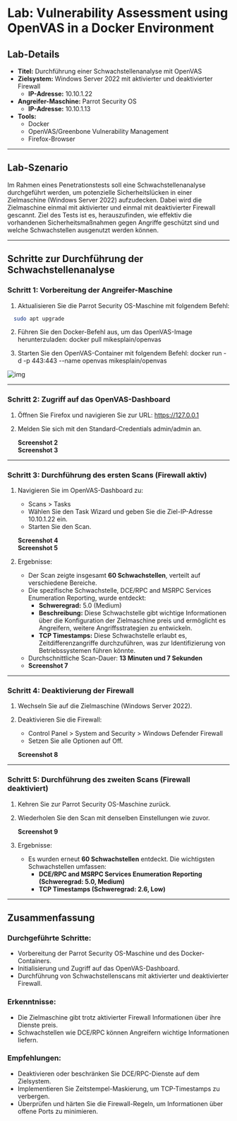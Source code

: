 # Lab: Vulnerability Assessment using OpenVAS in a Docker Environment

## Lab-Details

- **Titel:** Durchführung einer Schwachstellenanalyse mit OpenVAS
- **Zielsystem:** Windows Server 2022 mit aktivierter und deaktivierter Firewall
  - **IP-Adresse:** 10.10.1.22
- **Angreifer-Maschine:** Parrot Security OS
  - **IP-Adresse:** 10.10.1.13
- **Tools:** 
  - Docker
  - OpenVAS/Greenbone Vulnerability Management
  - Firefox-Browser

---

## Lab-Szenario

Im Rahmen eines Penetrationstests soll eine Schwachstellenanalyse durchgeführt werden, um potenzielle Sicherheitslücken in einer Zielmaschine (Windows Server 2022) aufzudecken. Dabei wird die Zielmaschine einmal mit aktivierter und einmal mit deaktivierter Firewall gescannt. Ziel des Tests ist es, herauszufinden, wie effektiv die vorhandenen Sicherheitsmaßnahmen gegen Angriffe geschützt sind und welche Schwachstellen ausgenutzt werden können.

---

## Schritte zur Durchführung der Schwachstellenanalyse

### Schritt 1: Vorbereitung der Angreifer-Maschine

1. Aktualisieren Sie die Parrot Security OS-Maschine mit folgendem Befehl:
```bash 
  sudo apt upgrade
```

2. Führen Sie den Docker-Befehl aus, um das OpenVAS-Image herunterzuladen:
   docker pull mikesplain/openvas

3. Starten Sie den OpenVAS-Container mit folgendem Befehl:
   docker run -d -p 443:443 --name openvas mikesplain/openvas

![img](https://i.imgur.com/LtoyBFW.png)

---

### Schritt 2: Zugriff auf das OpenVAS-Dashboard

1. Öffnen Sie Firefox und navigieren Sie zur URL:
   https://127.0.0.1

2. Melden Sie sich mit den Standard-Credentials admin/admin an.

   **Screenshot 2**  
   **Screenshot 3**

---

### Schritt 3: Durchführung des ersten Scans (Firewall aktiv)

1. Navigieren Sie im OpenVAS-Dashboard zu:
   - Scans > Tasks
   - Wählen Sie den Task Wizard und geben Sie die Ziel-IP-Adresse 10.10.1.22 ein.
   - Starten Sie den Scan.

   **Screenshot 4**  
   **Screenshot 5**

2. Ergebnisse:
   - Der Scan zeigte insgesamt **60 Schwachstellen**, verteilt auf verschiedene Bereiche. 
   - Die spezifische Schwachstelle, DCE/RPC and MSRPC Services Enumeration Reporting, wurde entdeckt:
     - **Schweregrad:** 5.0 (Medium)
     - **Beschreibung:** Diese Schwachstelle gibt wichtige Informationen über die Konfiguration der Zielmaschine preis und ermöglicht es Angreifern, weitere Angriffsstrategien zu entwickeln.
     - **TCP Timestamps:** Diese Schwachstelle erlaubt es, Zeitdifferenzangriffe durchzuführen, was zur Identifizierung von Betriebssystemen führen könnte.
   - Durchschnittliche Scan-Dauer: **13 Minuten und 7 Sekunden**  
   - **Screenshot 7**

---

### Schritt 4: Deaktivierung der Firewall

1. Wechseln Sie auf die Zielmaschine (Windows Server 2022).
2. Deaktivieren Sie die Firewall:
   - Control Panel > System and Security > Windows Defender Firewall
   - Setzen Sie alle Optionen auf Off.

   **Screenshot 8**

---

### Schritt 5: Durchführung des zweiten Scans (Firewall deaktiviert)

1. Kehren Sie zur Parrot Security OS-Maschine zurück.
2. Wiederholen Sie den Scan mit denselben Einstellungen wie zuvor.

   **Screenshot 9**

3. Ergebnisse:
   - Es wurden erneut **60 Schwachstellen** entdeckt. Die wichtigsten Schwachstellen umfassen:
     - **DCE/RPC and MSRPC Services Enumeration Reporting (Schweregrad: 5.0, Medium)**
     - **TCP Timestamps (Schweregrad: 2.6, Low)**

---

## Zusammenfassung

### Durchgeführte Schritte:
- Vorbereitung der Parrot Security OS-Maschine und des Docker-Containers.
- Initialisierung und Zugriff auf das OpenVAS-Dashboard.
- Durchführung von Schwachstellenscans mit aktivierter und deaktivierter Firewall.

### Erkenntnisse:
- Die Zielmaschine gibt trotz aktivierter Firewall Informationen über ihre Dienste preis.
- Schwachstellen wie DCE/RPC können Angreifern wichtige Informationen liefern.

### Empfehlungen:
- Deaktivieren oder beschränken Sie DCE/RPC-Dienste auf dem Zielsystem.
- Implementieren Sie Zeitstempel-Maskierung, um TCP-Timestamps zu verbergen.
- Überprüfen und härten Sie die Firewall-Regeln, um Informationen über offene Ports zu minimieren.